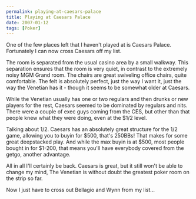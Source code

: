 ```yaml
---
permalink: playing-at-caesars-palace
title: Playing at Caesars Palace
date: 2007-01-12
tags: [Poker]
---
```

One of the few places left that I haven't played at is Caesars Palace. Fortunately I can now cross Caesars off my list.

<!-- more -->

The room is separated from the usual casino area by a small walkway. This separation ensures that the room is very quiet, in contrast to the extremely noisy MGM Grand room. The chairs are great swiveling office chairs, quite comfortable. The felt is absolutely perfect, just the way I want it, just the way the Venetian has it - though it seems to be somewhat older at Caesars.

While the Venetian usually has one or two regulars and then drunks or new players for the rest, Caesars seemed to be dominated by regulars and nits. There were a couple of exec guys coming from the CES, but other than that people knew what they were doing, even at the $1/2 level.

Talking about 1/2. Caesars has an absolutely great structure for the 1/2 game, allowing you to buyin for $500, that's 250BBs! That makes for some great deepstacked play. And while the max buyin is at $500, most people bought in for $1-200, that means you'll have everybody covered from the getgo, another advantage.

All in all I'll certainly be back. Caesars is great, but it still won't be able to change my mind, The Venetian is without doubt the greatest poker room on the strip so far.

Now I just have to cross out Bellagio and Wynn from my list...
